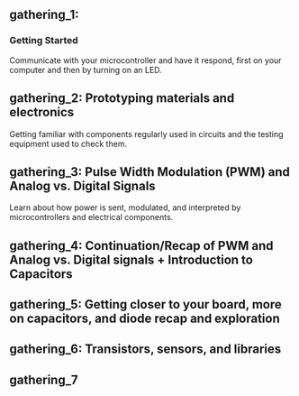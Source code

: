 ## gathering_1: 
### Getting Started  
Communicate with your microcontroller and have it respond, first on your computer and then by turning on an LED.  
## gathering_2: Prototyping materials and electronics  
Getting familiar with components regularly used in circuits and the testing equipment used to check them.  
## gathering_3: Pulse Width Modulation (PWM) and Analog vs. Digital Signals  
Learn about how power is sent, modulated, and interpreted by microcontrollers and electrical components.  
## gathering_4: Continuation/Recap of PWM and Analog vs. Digital signals + Introduction to Capacitors  
## gathering_5: Getting closer to your board, more on capacitors, and diode recap and exploration 
## gathering_6: Transistors, sensors, and libraries  
## gathering_7
